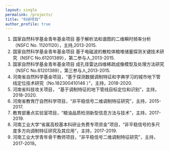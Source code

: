 ```yaml
---
layout: single
permalink: /projects/
title: "科研项目"
author_profile: true
---
```


1. 国家自然科学基金青年基金项目 基于解析法和谱图的二维瞬时频率分析（NSFC No. 11201120），主持,2013-2015.
2. 国家自然科学基金青年基金项目 基于电磁波的散粒体粮堆储量探测关键技术研究（NSFC No.61201389），第二参与人,2013-2015.
3. 国家自然科学基金青年基金项目 成孔径雷达四维稀疏成像模型及处理方法研究（NSFC No.61201389），第三参与人,2013-2015.
4. 河南省自然科学基金项目，“基于探测数据调制特征和字典学习的城市地下管线定位技术研究（No.182300410146 ）”，主持，2018-2020.
5. 河南省科技攻关项目， “基于调制特征的地下管线目标定位和识别”，主持，2018-2020.
6. 河南省教育厅自然科学项目，“非平稳信号二维调制特征研究”，主持，2015-2017.
7. 教育部重点实验室项目，“粮油品质检测新型信息方法与技术”，主持，2017-2019.
8. 河南工业大学“省属高校基本科研业务费专项资金”项目，“非平稳信号的多尺度多方向调制特征研究及其应用”，主持，2017-2019.
9. 河南工业大学青年骨干教师项目，“非平稳信号二维调制特征研究”，主持，2017-2019。
